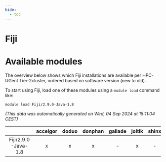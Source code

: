 ```yaml
---
hide:
  - toc
---
```


Fiji
====

# Available modules


The overview below shows which Fiji installations are available per HPC-UGent Tier-2cluster, ordered based on software version (new to old).

To start using Fiji, load one of these modules using a `module load` command like:

```shell
module load Fiji/2.9.0-Java-1.8
```

*(This data was automatically generated on Wed, 04 Sep 2024 at 15:11:04 CEST)*  

| |accelgor|doduo|donphan|gallade|joltik|shinx|skitty|
| :---: | :---: | :---: | :---: | :---: | :---: | :---: | :---: |
|Fiji/2.9.0-Java-1.8|x|x|x|-|x|-|x|
